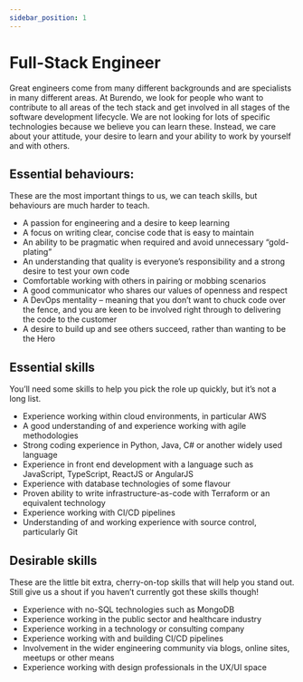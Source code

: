 ```yaml
---
sidebar_position: 1
---
```

# Full-Stack Engineer

Great engineers come from many different backgrounds and are specialists in many different areas. At Burendo, we look for people who want to contribute to all areas of the tech stack and get involved in all stages of the software development lifecycle. We are not looking for lots of specific technologies because we believe you can learn these. Instead, we care about your attitude, your desire to learn and your ability to work by yourself and with others.

## Essential behaviours:

These are the most important things to us, we can teach skills, but behaviours are much harder to teach.

- A passion for engineering and a desire to keep learning
- A focus on writing clear, concise code that is easy to maintain
- An ability to be pragmatic when required and avoid unnecessary “gold-plating”
- An understanding that quality is everyone’s responsibility and a strong desire to test your own code
- Comfortable working with others in pairing or mobbing scenarios
- A good communicator who shares our values of openness and respect
- A DevOps mentality – meaning that you don’t want to chuck code over the fence, and you are keen to be involved right through to delivering the code to the customer
- A desire to build up and see others succeed, rather than wanting to be the Hero

## Essential skills

You’ll need some skills to help you pick the role up quickly, but it’s not a long list.

- Experience working within cloud environments, in particular AWS
- A good understanding of and experience working with agile methodologies
- Strong coding experience in Python, Java, C# or another widely used language
- Experience in front end development with a language such as JavaScript, TypeScript, ReactJS or AngularJS
- Experience with database technologies of some flavour
- Proven ability to write infrastructure-as-code with Terraform or an equivalent technology
- Experience working with CI/CD pipelines
- Understanding of and working experience with source control, particularly Git

## Desirable skills

These are the little bit extra, cherry-on-top skills that will help you stand out. Still give us a shout if you haven’t currently got these skills though!

- Experience with no-SQL technologies such as MongoDB
- Experience working in the public sector and healthcare industry
- Experience working in a technology or consulting company
- Experience working with and building CI/CD pipelines
- Involvement in the wider engineering community via blogs, online sites, meetups or other means
- Experience working with design professionals in the UX/UI space
